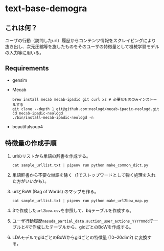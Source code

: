 # text-base-demogra

##  これは何？

ユーザの行動（訪問したurl）履歴からコンテンツ情報をスクレイピングにより抜き出し、次元圧縮等を施したものをそのユーザの特徴量として機械学習モデルの入力等に用いる。

## Requirements

- gensim

- Mecab

  ```shell
  brew install mecab mecab-ipadic git curl xz # 必要なもののみインストールする
  git clone --depth 1 git@github.com:neologd/mecab-ipadic-neologd.git
  cd mecab-ipadic-neologd
  ./bin/install-mecab-ipadic-neologd -n
  ```

- beautifulsoup4



## 特徴量の作成手順

1. urlのリストから単語の辞書を作成する。

   ```shell
   cat sample_urllist.txt | pipenv run python make_common_dict.py
   ```

   

2. 単語辞書から不要な単語を除く（1でストップワードとして弾く処理を入れた方がいいかも）。

3. urlとBoW (Bag of Words) のマップを作る。

   ```shell
   cat sample_urllist.txt | pipenv run python make_url2bow_map.py
   ```

   

4. 3で作成した`url2bow.csv`を参照して、bqテーブルを作成する。

5. ユーザ行動履歴`masuda_partial_data.auction_user_actions_YYYYmmdd`テーブルと4で作成したテーブルから、gidごとのBoWを作成する。

6. LDAモデルでgidごとのBoWからgidごとの特徴量 (10~20dim?) に変換する。





